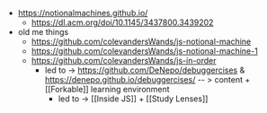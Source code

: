- https://notionalmachines.github.io/
	- https://dl.acm.org/doi/10.1145/3437800.3439202
- old me things
	- https://github.com/colevandersWands/js-notional-machine
	- https://github.com/colevandersWands/js-notional-machine-1
	- https://github.com/colevandersWands/js-in-order
		- led to -> https://github.com/DeNepo/debuggercises & https://denepo.github.io/debuggercises/ -- > content + [[Forkable]] learning environment
			- led to -> [[Inside JS]] + [[Study Lenses]]